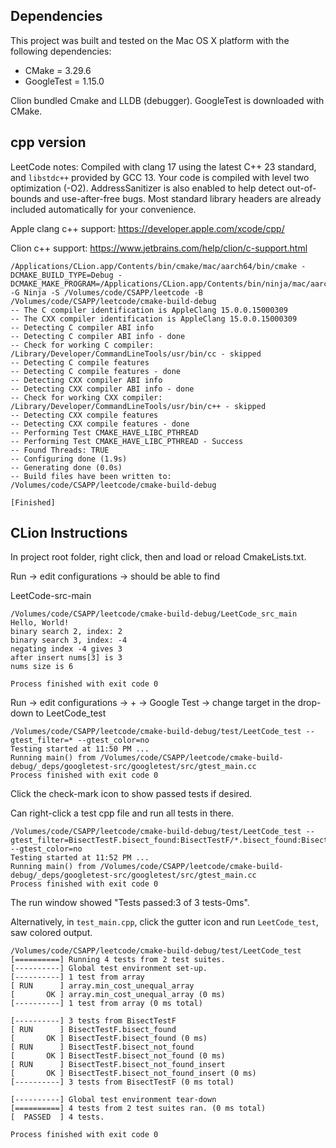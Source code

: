 ## Dependencies

This project was built and tested on the Mac OS X platform with the following dependencies:

* CMake = 3.29.6
* GoogleTest = 1.15.0

Clion bundled Cmake and LLDB (debugger). GoogleTest is downloaded with CMake.

## cpp version

LeetCode notes: Compiled with clang 17 using the latest C++ 23 standard, and
`libstdc++` provided by GCC 13. Your code is compiled with level two optimization (-O2). AddressSanitizer is also enabled to help detect out-of-bounds and use-after-free bugs. Most standard library headers are already included automatically for your convenience.

Apple clang c++ support: https://developer.apple.com/xcode/cpp/

Clion c++ support: https://www.jetbrains.com/help/clion/c-support.html

```shell
/Applications/CLion.app/Contents/bin/cmake/mac/aarch64/bin/cmake -DCMAKE_BUILD_TYPE=Debug -DCMAKE_MAKE_PROGRAM=/Applications/CLion.app/Contents/bin/ninja/mac/aarch64/ninja -G Ninja -S /Volumes/code/CSAPP/leetcode -B /Volumes/code/CSAPP/leetcode/cmake-build-debug
-- The C compiler identification is AppleClang 15.0.0.15000309
-- The CXX compiler identification is AppleClang 15.0.0.15000309
-- Detecting C compiler ABI info
-- Detecting C compiler ABI info - done
-- Check for working C compiler: /Library/Developer/CommandLineTools/usr/bin/cc - skipped
-- Detecting C compile features
-- Detecting C compile features - done
-- Detecting CXX compiler ABI info
-- Detecting CXX compiler ABI info - done
-- Check for working CXX compiler: /Library/Developer/CommandLineTools/usr/bin/c++ - skipped
-- Detecting CXX compile features
-- Detecting CXX compile features - done
-- Performing Test CMAKE_HAVE_LIBC_PTHREAD
-- Performing Test CMAKE_HAVE_LIBC_PTHREAD - Success
-- Found Threads: TRUE
-- Configuring done (1.9s)
-- Generating done (0.0s)
-- Build files have been written to: /Volumes/code/CSAPP/leetcode/cmake-build-debug

[Finished]
```

## CLion Instructions

In project root folder, right click, then and load or reload CmakeLists.txt.

Run -> edit configurations -> should be able to find

LeetCode-src-main

```shell
/Volumes/code/CSAPP/leetcode/cmake-build-debug/LeetCode_src_main
Hello, World!
binary search 2, index: 2
binary search 3, index: -4
negating index -4 gives 3
after insert nums[3] is 3
nums size is 6

Process finished with exit code 0
```

Run -> edit configurations -> + -> Google Test -> change target in the drop-down to LeetCode_test

```shell
/Volumes/code/CSAPP/leetcode/cmake-build-debug/test/LeetCode_test --gtest_filter=* --gtest_color=no
Testing started at 11:50 PM ...
Running main() from /Volumes/code/CSAPP/leetcode/cmake-build-debug/_deps/googletest-src/googletest/src/gtest_main.cc
Process finished with exit code 0
```

Click the check-mark icon to show passed tests if desired.

Can right-click a test cpp file and run all tests in there.

```shell
/Volumes/code/CSAPP/leetcode/cmake-build-debug/test/LeetCode_test --gtest_filter=BisectTestF.bisect_found:BisectTestF/*.bisect_found:BisectTestF.bisect_found/*:*/BisectTestF.bisect_found/*:*/BisectTestF/*.bisect_found:BisectTestF.bisect_not_found:BisectTestF/*.bisect_not_found:BisectTestF.bisect_not_found/*:*/BisectTestF.bisect_not_found/*:*/BisectTestF/*.bisect_not_found:BisectTestF.bisect_not_found_insert:BisectTestF/*.bisect_not_found_insert:BisectTestF.bisect_not_found_insert/*:*/BisectTestF.bisect_not_found_insert/*:*/BisectTestF/*.bisect_not_found_insert --gtest_color=no
Testing started at 11:52 PM ...
Running main() from /Volumes/code/CSAPP/leetcode/cmake-build-debug/_deps/googletest-src/googletest/src/gtest_main.cc
Process finished with exit code 0
```

The run window showed "Tests passed:3 of 3 tests-0ms".

Alternatively, in `test_main.cpp`, click the gutter icon and run `LeetCode_test`, saw colored output.

```shell
/Volumes/code/CSAPP/leetcode/cmake-build-debug/test/LeetCode_test
[==========] Running 4 tests from 2 test suites.
[----------] Global test environment set-up.
[----------] 1 test from array
[ RUN      ] array.min_cost_unequal_array
[       OK ] array.min_cost_unequal_array (0 ms)
[----------] 1 test from array (0 ms total)

[----------] 3 tests from BisectTestF
[ RUN      ] BisectTestF.bisect_found
[       OK ] BisectTestF.bisect_found (0 ms)
[ RUN      ] BisectTestF.bisect_not_found
[       OK ] BisectTestF.bisect_not_found (0 ms)
[ RUN      ] BisectTestF.bisect_not_found_insert
[       OK ] BisectTestF.bisect_not_found_insert (0 ms)
[----------] 3 tests from BisectTestF (0 ms total)

[----------] Global test environment tear-down
[==========] 4 tests from 2 test suites ran. (0 ms total)
[  PASSED  ] 4 tests.

Process finished with exit code 0
```